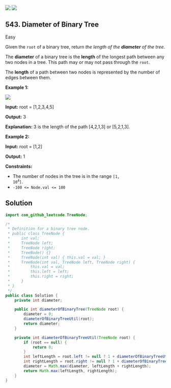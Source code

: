 [![](https://img.shields.io/github/stars/javadev/LeetCode-in-Java?label=Stars&style=flat-square)](https://github.com/javadev/LeetCode-in-Java)
[![](https://img.shields.io/github/forks/javadev/LeetCode-in-Java?label=Fork%20me%20on%20GitHub%20&style=flat-square)](https://github.com/javadev/LeetCode-in-Java/fork)

## 543\. Diameter of Binary Tree

Easy

Given the `root` of a binary tree, return _the length of the **diameter** of the tree_.

The **diameter** of a binary tree is the **length** of the longest path between any two nodes in a tree. This path may or may not pass through the `root`.

The **length** of a path between two nodes is represented by the number of edges between them.

**Example 1:**

![](https://assets.leetcode.com/uploads/2021/03/06/diamtree.jpg)

**Input:** root = [1,2,3,4,5]

**Output:** 3

**Explanation:** 3 is the length of the path [4,2,1,3] or [5,2,1,3]. 

**Example 2:**

**Input:** root = [1,2]

**Output:** 1 

**Constraints:**

*   The number of nodes in the tree is in the range <code>[1, 10<sup>4</sup>]</code>.
*   `-100 <= Node.val <= 100`

## Solution

```java
import com_github_leetcode.TreeNode;

/*
 * Definition for a binary tree node.
 * public class TreeNode {
 *     int val;
 *     TreeNode left;
 *     TreeNode right;
 *     TreeNode() {}
 *     TreeNode(int val) { this.val = val; }
 *     TreeNode(int val, TreeNode left, TreeNode right) {
 *         this.val = val;
 *         this.left = left;
 *         this.right = right;
 *     }
 * }
 */
public class Solution {
    private int diameter;

    public int diameterOfBinaryTree(TreeNode root) {
        diameter = 0;
        diameterOfBinaryTreeUtil(root);
        return diameter;
    }

    private int diameterOfBinaryTreeUtil(TreeNode root) {
        if (root == null) {
            return 0;
        }
        int leftLength = root.left != null ? 1 + diameterOfBinaryTreeUtil(root.left) : 0;
        int rightLength = root.right != null ? 1 + diameterOfBinaryTreeUtil(root.right) : 0;
        diameter = Math.max(diameter, leftLength + rightLength);
        return Math.max(leftLength, rightLength);
    }
}
```